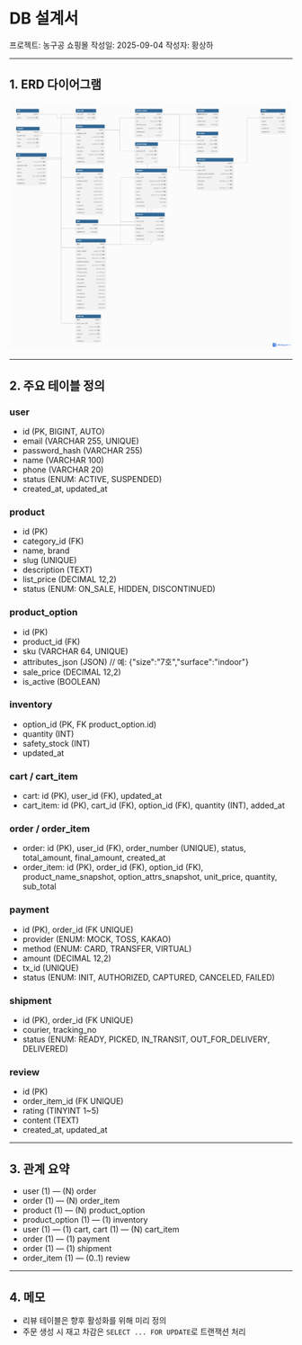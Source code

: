 # DB 설계서
프로젝트: 농구공 쇼핑몰
작성일: 2025-09-04
작성자: 황상하

---

## 1. ERD 다이어그램
![ERD](./images/ERD.png)

---

## 2. 주요 테이블 정의

### user
- id (PK, BIGINT, AUTO)
- email (VARCHAR 255, UNIQUE)
- password_hash (VARCHAR 255)
- name (VARCHAR 100)
- phone (VARCHAR 20)
- status (ENUM: ACTIVE, SUSPENDED)
- created_at, updated_at

### product
- id (PK)
- category_id (FK)
- name, brand
- slug (UNIQUE)
- description (TEXT)
- list_price (DECIMAL 12,2)
- status (ENUM: ON_SALE, HIDDEN, DISCONTINUED)

### product_option
- id (PK)
- product_id (FK)
- sku (VARCHAR 64, UNIQUE)
- attributes_json (JSON)  // 예: {"size":"7호","surface":"indoor"}
- sale_price (DECIMAL 12,2)
- is_active (BOOLEAN)

### inventory
- option_id (PK, FK product_option.id)
- quantity (INT)
- safety_stock (INT)
- updated_at

### cart / cart_item
- cart: id (PK), user_id (FK), updated_at
- cart_item: id (PK), cart_id (FK), option_id (FK), quantity (INT), added_at

### order / order_item
- order: id (PK), user_id (FK), order_number (UNIQUE), status, total_amount, final_amount, created_at
- order_item: id (PK), order_id (FK), option_id (FK), product_name_snapshot, option_attrs_snapshot, unit_price, quantity, sub_total

### payment
- id (PK), order_id (FK UNIQUE)
- provider (ENUM: MOCK, TOSS, KAKAO)
- method (ENUM: CARD, TRANSFER, VIRTUAL)
- amount (DECIMAL 12,2)
- tx_id (UNIQUE)
- status (ENUM: INIT, AUTHORIZED, CAPTURED, CANCELED, FAILED)

### shipment
- id (PK), order_id (FK UNIQUE)
- courier, tracking_no
- status (ENUM: READY, PICKED, IN_TRANSIT, OUT_FOR_DELIVERY, DELIVERED)

### review
- id (PK)
- order_item_id (FK UNIQUE)
- rating (TINYINT 1~5)
- content (TEXT)
- created_at, updated_at

---

## 3. 관계 요약
- user (1) — (N) order
- order (1) — (N) order_item
- product (1) — (N) product_option
- product_option (1) — (1) inventory
- user (1) — (1) cart, cart (1) — (N) cart_item
- order (1) — (1) payment
- order (1) — (1) shipment
- order_item (1) — (0..1) review

---

## 4. 메모
- 리뷰 테이블은 향후 활성화를 위해 미리 정의
- 주문 생성 시 재고 차감은 `SELECT ... FOR UPDATE`로 트랜잭션 처리
